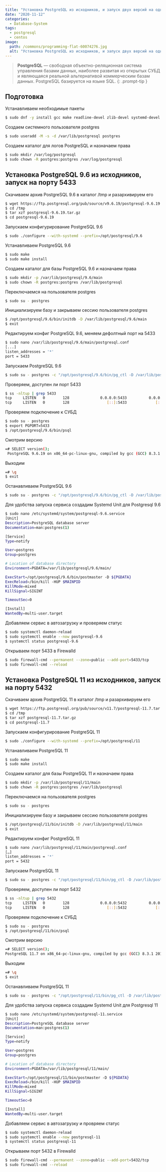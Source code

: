 ```yaml
---
title: "Установка PostgreSQL из исходников, и запуск двух версий на одном сервере в Centos 8"
date: "2020-11-12"
categories: 
  - Database-System
tags: 
  - postgresql
  - centos
image:
  path: /commons/programming-flat-60074276.jpg
  alt: "Установка PostgreSQL из исходников, и запуск двух версий на одном сервере"
---
```


> **PostgreSQL** — свободная объектно-реляционная система управления базами данных, наиболее развитая из открытых СУБД и являющаяся реальной альтернативой коммерческим базам данных. PostgreSQL базируется на языке SQL.
{: .prompt-tip }

## Подготовка

Устанавливаем необходимые пакеты

```sh
$ sudo dnf -y install gcc make readline-devel zlib-devel systemd-devel
```

Создаем системного пользователя postgres

```sh
$ sudo useradd -M -s -d /var/lib/postgresql postgres
```

Создаем каталог для логов PostgreSQL и назначаем права

```sh
$ sudo mkdir /var/log/postgresql
$ sudo chown -R postgres:postgres /var/log/postgresql
```

## Установка PostgreSQL 9.6 из исходников, запуск на порту 5433

Скачиваем архив PostgreSQL 9.6 в каталог /tmp и разархивируем его

```sh
$ wget https://ftp.postgresql.org/pub/source/v9.6.19/postgresql-9.6.19.tar.gz -P /tmp
$ cd /tmp
$ tar xzf postgresql-9.6.19.tar.gz
$ cd postgresql-9.6.19
```

Запускаем конфигурирование PostgreSQL 9.6

```sh
$ sudo ./configure --with-systemd --prefix=/opt/postgresql/9.6
```

Устанавливаем PostgreSQL 9.6

```sh
$ sudo make
$ sudo make install
```

Создаем каталог для базы PostgreSQL 9.6 и назначаем права

```sh
$ sudo mkdir -p /var/lib/postgresql/9.6/main
$ sudo chown -R postgres:postgres /var/lib/postgresql
```

Переключаемся на пользователя postgres

```sh
$ sudo su - postgres
```

Инициализируем базу и закрываем сессию пользователя postgres

```sh
$ /opt/postgresql/9.6/bin/initdb -D /var/lib/postgresql/9.6/main
$ exit
```

Редактируем конфиг PostgreSQL 9.6, меняем дефолтный порт на 5433

```sh
$ sudo nano /var/lib/postgresql/9.6/main/postgresql.conf
[...]
listen_addresses = '*'
port = 5433
```

Запускаем PostgreSQL 9.6

```sh
$ sudo su - postgres -c "/opt/postgresql/9.6/bin/pg_ctl -D /var/lib/postgresql/9.6/main/ -l /var/log/postgresql/postgresql-9.6.log start"
```

Проверяем, доступен ли порт 5433

```sh
$ ss -nltup | grep 5433
tcp     LISTEN   0        128              0.0.0.0:5433          0.0.0.0:*
tcp     LISTEN   0        128                 [::]:5433             [::]:*
```

Проверяем подключение к СУБД

```sh
$ sudo su - postgres
$ export PGPORT=5433
$ /opt/postgresql/9.6/bin/psql
```

Смотрим версию

```sh
=# SELECT version();
 PostgreSQL 9.6.19 on x86_64-pc-linux-gnu, compiled by gcc (GCC) 8.3.1 20191121 (Red Hat 8.3.1-5), 64-bit
```

Выходим

```sh
=# \q
$ exit
```

Останавливаем PostgreSQL 9.6

```sh
$ sudo su - postgres -c "/opt/postgresql/9.6/bin/pg_ctl -D /var/lib/postgresql/9.6/main/ stop"
```

Для удобства запуска сервиса создадим Systemd Unit для Postgresql 9.6

```sh
$ sudo nano /etc/systemd/system/postgresql-9.6.service
[Unit]
Description=PostgreSQL database server
Documentation=man:postgres(1)

[Service]
Type=notify

User=postgres
Group=postgres

# Location of database directory
Environment=PGDATA=/var/lib/postgresql/9.6/main/

ExecStart=/opt/postgresql/9.6/bin/postmaster -D ${PGDATA}
ExecReload=/bin/kill -HUP $MAINPID
KillMode=mixed
KillSignal=SIGINT

TimeoutSec=0

[Install]
WantedBy=multi-user.target
```

Добавляем сервис в автозагрузку и проверяем статус

```sh
$ sudo systemctl daemon-reload
$ sudo systemctl enable --now postgresql-9.6
$ systemctl status postgresql-9.6
```

Открываем порт 5433 в Firewalld

```sh
$ sudo firewall-cmd --permanent --zone=public --add-port=5433/tcp
$ sudo firewall-cmd --reload
```

## Установка PostgreSQL 11 из исходников, запуск на порту 5432

Скачиваем архив PostgreSQL 11 в каталог /tmp и разархивируем его

```sh
$ wget https://ftp.postgresql.org/pub/source/v11.7/postgresql-11.7.tar.gz -P /tmp
$ cd /tmp
$ tar xzf postgresql-11.7.tar.gz
$ cd postgresql-11.7
```

Запускаем конфигурирование PostgreSQL 11

```sh
$ sudo ./configure --with-systemd --prefix=/opt/postgresql/11
```

Устанавливаем PostgreSQL 11

```sh
$ sudo make
$ sudo make install
```

Создаем каталог для базы PostgreSQL 11 и назначаем права

```sh
$ sudo mkdir -p /var/lib/postgresql/11/main
$ sudo chown -R postgres:postgres /var/lib/postgresql
```

Переключаемся на пользователя postgres

```sh
$ sudo su - postgres
```

Инициализируем базу и закрываем сессию пользователя postgres

```sh
$ /opt/postgresql/11/bin/initdb -D /var/lib/postgresql/11/main
$ exit
```

Редактируем конфиг PostgreSQL 11

```sh
$ sudo nano /var/lib/postgresql/11/main/postgresql.conf
[…]
listen_addresses = '*'
port = 5432
```

Запускаем PostgreSQL 11

```sh
$ sudo su - postgres -c "/opt/postgresql/11/bin/pg_ctl -D /var/lib/postgresql/11/main/ -l /var/log/postgresql/postgresql-11.log start"
```

Проверяем, доступен ли порт 5432

```sh
$ ss -nltup | grep 5432
tcp     LISTEN   0        128              0.0.0.0:5432          0.0.0.0:*
tcp     LISTEN   0        128                 [::]:5432             [::]:*
```

Проверяем подключение к СУБД

```sh
$ sudo su - postgres
$ /opt/postgresql/11/bin/psql
```

Смотрим версию

```sh
=# SELECT version();
PostgreSQL 11.7 on x86_64-pc-linux-gnu, compiled by gcc (GCC) 8.3.1 20191121 (Red Hat 8.3.1-5), 64-bit
```

Выходим

```sh
=# \q
$ exit
```

Останавливаем PostgreSQL 11

```sh
$ sudo su - postgres -c "/opt/postgresql/11/bin/pg_ctl -D /var/lib/postgresql/11/main/ stop"
```

Для удобства запуска сервиса создадим Systemd Unit для Postgresql 11

```sh
$ sudo nano /etc/systemd/system/postgresql-11.service
[Unit]
Description=PostgreSQL database server
Documentation=man:postgres(1)

[Service]
Type=notify

User=postgres
Group=postgres

# Location of database directory
Environment=PGDATA=/var/lib/postgresql/11/main/

ExecStart=/opt/postgresql/11/bin/postmaster -D ${PGDATA}
ExecReload=/bin/kill -HUP $MAINPID
KillMode=mixed
KillSignal=SIGINT

TimeoutSec=0

[Install]
WantedBy=multi-user.target
```

Добавляем сервис в автозагрузку и провряем статус

```sh
$ sudo systemctl daemon-reload
$ sudo systemctl enable --now postgresql-11
$ systemctl status postgresql-11
```

Открываем порт 5432 в Firewalld

```sh
$ sudo firewall-cmd --permanent --zone=public --add-port=5432/tcp
$ sudo firewall-cmd --reload
```
